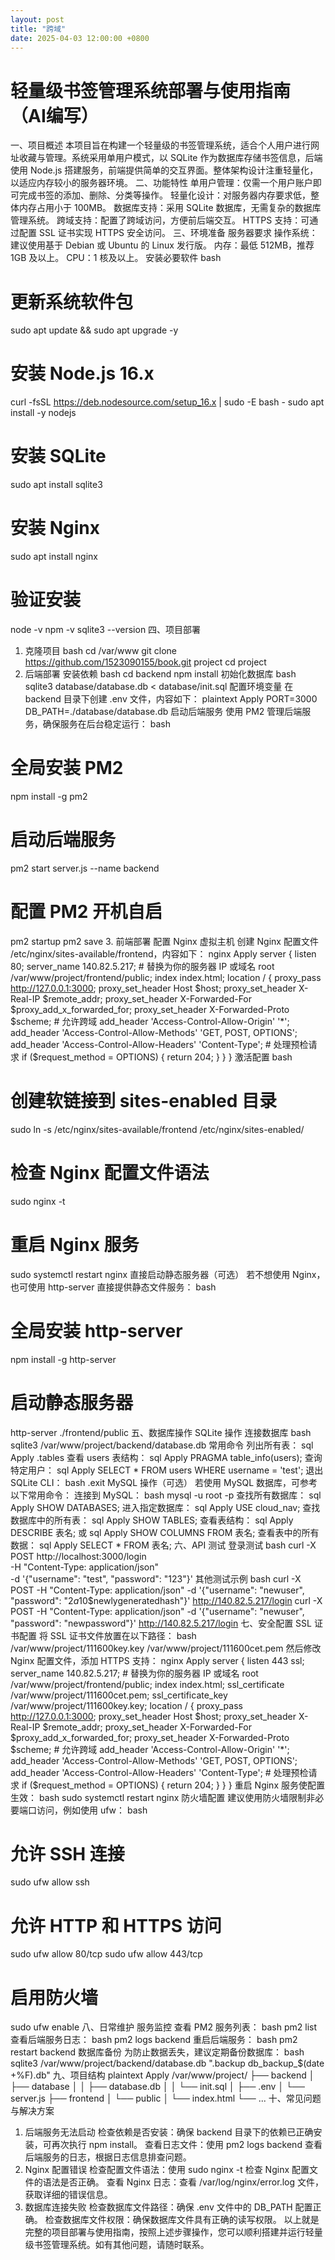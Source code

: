 ```yaml
---
layout: post
title: "跨域"
date: 2025-04-03 12:00:00 +0800
---
```

# 轻量级书签管理系统部署与使用指南（AI编写）
一、项目概述
本项目旨在构建一个轻量级的书签管理系统，适合个人用户进行网址收藏与管理。系统采用单用户模式，以 SQLite 作为数据库存储书签信息，后端使用 Node.js 搭建服务，前端提供简单的交互界面。整体架构设计注重轻量化，以适应内存较小的服务器环境。
二、功能特性
单用户管理：仅需一个用户账户即可完成书签的添加、删除、分类等操作。
轻量化设计：对服务器内存要求低，整体内存占用小于 100MB。
数据库支持：采用 SQLite 数据库，无需复杂的数据库管理系统。
跨域支持：配置了跨域访问，方便前后端交互。
HTTPS 支持：可通过配置 SSL 证书实现 HTTPS 安全访问。
三、环境准备
服务器要求
操作系统：建议使用基于 Debian 或 Ubuntu 的 Linux 发行版。
内存：最低 512MB，推荐 1GB 及以上。
CPU：1 核及以上。
安装必要软件
bash
# 更新系统软件包
sudo apt update && sudo apt upgrade -y
# 安装 Node.js 16.x
curl -fsSL https://deb.nodesource.com/setup_16.x | sudo -E bash -
sudo apt install -y nodejs
# 安装 SQLite
sudo apt install sqlite3
# 安装 Nginx
sudo apt install nginx
# 验证安装
node -v
npm -v
sqlite3 --version
四、项目部署
1. 克隆项目
bash
cd /var/www
git clone https://github.com/1523090155/book.git project
cd project
2. 后端部署
安装依赖
bash
cd backend
npm install
初始化数据库
bash
sqlite3 database/database.db < database/init.sql
配置环境变量
在 backend 目录下创建 .env 文件，内容如下：
plaintext
Apply
PORT=3000
DB_PATH=./database/database.db
启动后端服务
使用 PM2 管理后端服务，确保服务在后台稳定运行：
bash
# 全局安装 PM2
npm install -g pm2
# 启动后端服务
pm2 start server.js --name backend
# 配置 PM2 开机自启
pm2 startup
pm2 save
3. 前端部署
配置 Nginx 虚拟主机
创建 Nginx 配置文件 /etc/nginx/sites-available/frontend，内容如下：
nginx
Apply
server {
    listen 80;
    server_name 140.82.5.217;  # 替换为你的服务器 IP 或域名
    root /var/www/project/frontend/public;
    index index.html;
    location / {
        proxy_pass http://127.0.0.1:3000;
        proxy_set_header Host $host;
        proxy_set_header X-Real-IP $remote_addr;
        proxy_set_header X-Forwarded-For $proxy_add_x_forwarded_for;
        proxy_set_header X-Forwarded-Proto $scheme;
        # 允许跨域
        add_header 'Access-Control-Allow-Origin' '*';
        add_header 'Access-Control-Allow-Methods' 'GET, POST, OPTIONS';
        add_header 'Access-Control-Allow-Headers' 'Content-Type';
        # 处理预检请求
        if ($request_method = OPTIONS) {
            return 204;
        }
    }
}
激活配置
bash
# 创建软链接到 sites-enabled 目录
sudo ln -s /etc/nginx/sites-available/frontend /etc/nginx/sites-enabled/
# 检查 Nginx 配置文件语法
sudo nginx -t
# 重启 Nginx 服务
sudo systemctl restart nginx
直接启动静态服务器（可选）
若不想使用 Nginx，也可使用 http-server 直接提供静态文件服务：
bash
# 全局安装 http-server
npm install -g http-server
# 启动静态服务器
http-server ./frontend/public
五、数据库操作
SQLite 操作
连接数据库
bash
sqlite3 /var/www/project/backend/database.db
常用命令
列出所有表：
sql
Apply
.tables
查看 users 表结构：
sql
Apply
PRAGMA table_info(users);
查询特定用户：
sql
Apply
SELECT * FROM users WHERE username = 'test';
退出 SQLite CLI：
bash
.exit
MySQL 操作（可选）
若使用 MySQL 数据库，可参考以下常用命令：
连接到 MySQL：
bash
mysql -u root -p
查找所有数据库：
sql
Apply
SHOW DATABASES;
进入指定数据库：
sql
Apply
USE cloud_nav;
查找数据库中的所有表：
sql
Apply
SHOW TABLES;
查看表结构：
sql
Apply
DESCRIBE 表名;
或
sql
Apply
SHOW COLUMNS FROM 表名;
查看表中的所有数据：
sql
Apply
SELECT * FROM 表名;
六、API 测试
登录测试
bash
curl -X POST http://localhost:3000/login \
-H "Content-Type: application/json" \
-d '{"username": "test", "password": "123"}'
其他测试示例
bash
curl -X POST -H "Content-Type: application/json" -d '{"username": "newuser", "password": "$2a$10$newlygeneratedhash"}' http://140.82.5.217/login
curl -X POST -H "Content-Type: application/json" -d '{"username": "newuser", "password": "newpassword"}' http://140.82.5.217/login
七、安全配置
SSL 证书配置
将 SSL 证书文件放置在以下路径：
bash
/var/www/project/111600key.key
/var/www/project/111600cet.pem
然后修改 Nginx 配置文件，添加 HTTPS 支持：
nginx
Apply
server {
    listen 443 ssl;
    server_name 140.82.5.217;  # 替换为你的服务器 IP 或域名
    root /var/www/project/frontend/public;
    index index.html;
    ssl_certificate /var/www/project/111600cet.pem;
    ssl_certificate_key /var/www/project/111600key.key;
    location / {
        proxy_pass http://127.0.0.1:3000;
        proxy_set_header Host $host;
        proxy_set_header X-Real-IP $remote_addr;
        proxy_set_header X-Forwarded-For $proxy_add_x_forwarded_for;
        proxy_set_header X-Forwarded-Proto $scheme;
        # 允许跨域
        add_header 'Access-Control-Allow-Origin' '*';
        add_header 'Access-Control-Allow-Methods' 'GET, POST, OPTIONS';
        add_header 'Access-Control-Allow-Headers' 'Content-Type';
        # 处理预检请求
        if ($request_method = OPTIONS) {
            return 204;
        }
    }
}
重启 Nginx 服务使配置生效：
bash
sudo systemctl restart nginx
防火墙配置
建议使用防火墙限制非必要端口访问，例如使用 ufw：
bash
# 允许 SSH 连接
sudo ufw allow ssh
# 允许 HTTP 和 HTTPS 访问
sudo ufw allow 80/tcp
sudo ufw allow 443/tcp
# 启用防火墙
sudo ufw enable
八、日常维护
服务监控
查看 PM2 服务列表：
bash
pm2 list
查看后端服务日志：
bash
pm2 logs backend
重启后端服务：
bash
pm2 restart backend
数据库备份
为防止数据丢失，建议定期备份数据库：
bash
sqlite3 /var/www/project/backend/database.db ".backup db_backup_$(date +%F).db"
九、项目结构
plaintext
Apply
/var/www/project/
├── backend
│   ├── database
│   │   ├── database.db
│   │   └── init.sql
│   ├── .env
│   └── server.js
├── frontend
│   └── public
│       └── index.html
└── ...
十、常见问题与解决方案
1. 后端服务无法启动
检查依赖是否安装：确保 backend 目录下的依赖已正确安装，可再次执行 npm install。
查看日志文件：使用 pm2 logs backend 查看后端服务的日志，根据日志信息排查问题。
2. Nginx 配置错误
检查配置文件语法：使用 sudo nginx -t 检查 Nginx 配置文件的语法是否正确。
查看 Nginx 日志：查看 /var/log/nginx/error.log 文件，获取详细的错误信息。
3. 数据库连接失败
检查数据库文件路径：确保 .env 文件中的 DB_PATH 配置正确。
检查数据库文件权限：确保数据库文件具有正确的读写权限。
以上就是完整的项目部署与使用指南，按照上述步骤操作，您可以顺利搭建并运行轻量级书签管理系统。如有其他问题，请随时联系。

